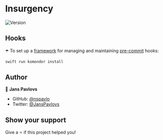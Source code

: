 # Insurgency

![Version](https://img.shields.io/badge/Swift-5.3-F16D39.svg?style=flat)

## Hooks

☂️ To set up a [framework](https://github.com/shibapm/Komondor) for managing and maintaining [pre-commit](https://git-scm.com/book/en/v2/Customizing-Git-Git-Hooks) hooks:

```bash
swift run komondor install
```

## Author

👤 **Jans Pavlovs**

* GitHub: [@nspavlo](https://github.com/nspavlo)
* Twitter: [@JansPavlovs](https://twitter.com/JansPavlovs)

## Show your support

Give a ⭐️ if this project helped you!
